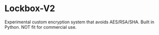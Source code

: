 # Lockbox-V2
Experimental custom encryption system that avoids AES/RSA/SHA. Built in Python. NOT fit for commercial use.
